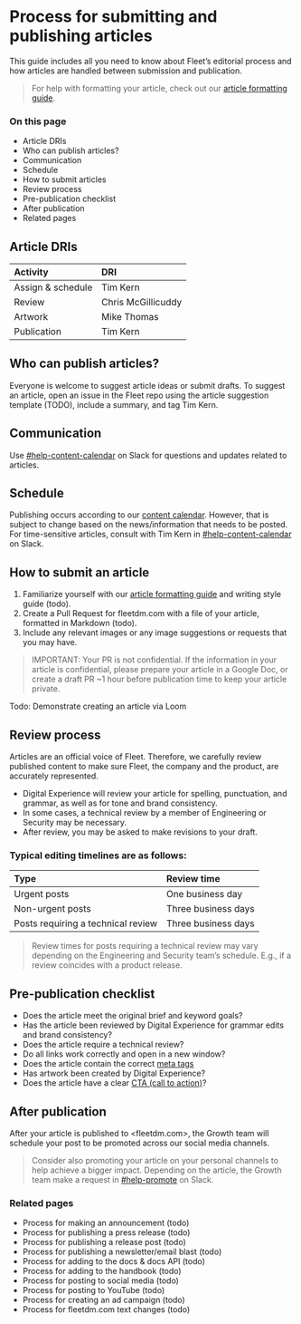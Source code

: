 # Process for submitting and publishing articles

This guide includes all you need to know about Fleet’s editorial process and how articles are handled between submission and publication.

> For help with formatting your article, check out our [article formatting guide](./article-formatting-guide).

### On this page

- Article DRIs
- Who can publish articles?
- Communication
- Schedule
- How to submit articles
- Review process
- Pre-publication checklist
- After publication
- Related pages

## Article DRIs

| Activity | DRI |
|:---------|:----|
| Assign & schedule | Tim Kern |
| Review | Chris McGillicuddy |
| Artwork | Mike Thomas |
| Publication | Tim Kern |

## Who can publish articles?

Everyone is welcome to suggest article ideas or submit drafts. To suggest an article, open an issue in the Fleet repo using the article suggestion template (TODO), include a summary, and tag Tim Kern.

## Communication

Use [#help-content-calendar](https://fleetdm.slack.com/archives/C03PH3BBVSM) on Slack for questions and updates related to articles.

## Schedule

Publishing occurs according to our [content calendar](https://docs.google.com/spreadsheets/d/1IzpoIfTc7cqc9g8w20fQfap3GFcrqgOaiPrpCkowcvA/edit?usp=sharing). However, that is subject to change based on the news/information that needs to be posted. For time-sensitive articles, consult with Tim Kern in [#help-content-calendar](https://fleetdm.slack.com/archives/C03PH3BBVSM) on Slack.

## How to submit an article

1. Familiarize yourself with our [article formatting guide](./article-formatting-guide) and writing style guide (todo).
2. Create a Pull Request for fleetdm.com with a file of your article, formatted in Markdown (todo).
3. Include any relevant images or any image suggestions or requests that you may have.

> IMPORTANT: Your PR is not confidential. If the information in your article is confidential, please prepare your article in a Google Doc, or create a draft PR ~1 hour before publication time to keep your article private.

Todo: Demonstrate creating an article via Loom

## Review process

Articles are an official voice of Fleet. Therefore, we carefully review published content to make sure Fleet, the company and the product, are accurately represented.

- Digital Experience will review your article for spelling, punctuation, and grammar, as well as for tone and brand consistency. 
- In some cases, a technical review by a member of Engineering or Security may be necessary. 
- After review, you may be asked to make revisions to your draft.

### Typical editing timelines are as follows:

| Type | Review time |
|:-----|:------------|
| Urgent posts |One business day |
| Non-urgent posts | Three business days | 
| Posts requiring a technical review | Three business days |

> Review times for posts requiring a technical review may vary depending on the Engineering and Security team’s schedule. E.g., if a review coincides with a product release.

## Pre-publication checklist

- Does the article meet the original brief and keyword goals?
- Has the article been reviewed by Digital Experience for grammar edits and brand consistency?
- Does the article require a technical review?
- Do all links work correctly and open in a new window?
- Does the article contain the correct [meta tags](./article-formatting-guide.md#meta-tags)
- Has artwork been created by Digital Experience?
- Does the article have a clear [CTA (call to action)](./article-formatting-guide.md#customizable-cta)?

## After publication

After your article is published to <fleetdm.com>, the Growth team will schedule your post to be promoted across our social media channels.

> Consider also promoting your article on your personal channels to help achieve a bigger impact. Depending on the article, the Growth team make a request in [#help-promote](https://fleetdm.slack.com/archives/C026W5TC10V) on Slack.

### Related pages

- Process for making an announcement (todo)
- Process for publishing a press release (todo)
- Process for publishing a release post (todo)
- Process for publishing a newsletter/email blast (todo)
- Process for adding to the docs & docs API (todo)
- Process for adding to the handbook (todo)
- Process for posting to social media (todo)
- Process for posting to YouTube (todo)
- Process for creating an ad campaign (todo)
- Process for fleetdm.com text changes (todo)

<meta name="maintainedBy" value="timmy-k">
<meta name="title" value="Process for submitting and formatting articles">